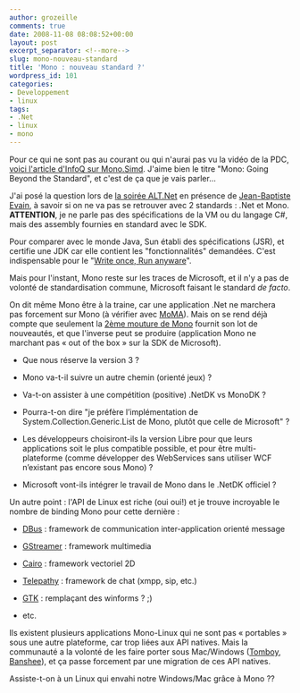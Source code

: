 ```yaml
---
author: grozeille
comments: true
date: 2008-11-08 08:08:52+00:00
layout: post
excerpt_separator: <!--more-->
slug: mono-nouveau-standard
title: 'Mono : nouveau standard ?'
wordpress_id: 101
categories:
- Developpement
- linux
tags:
- .Net
- linux
- mono
---
```


Pour ce qui ne sont pas au courant ou qui n'aurai pas vu la vidéo de la PDC, [voici l'article d'InfoQ sur Mono.Simd](http://www.infoq.com/news/2008/11/Mono-SMID).
J'aime bien le titre "Mono: Going Beyond the Standard", et c'est de ça que je vais parler...

J'ai posé la question lors de [la soirée ALT.Net](http://codingly.com/2008/11/05/altnet-en-france-mono-a-paris-pour-la-7eme-rencontre/) en présence de [Jean-Baptiste Evain](http://evain.net/blog/), à savoir si on ne va pas se retrouver avec 2 standards : .Net et Mono.
**ATTENTION**, je ne parle pas des spécifications de la VM ou du langage C#, mais des assembly fournies en standard avec le SDK.

<!--more-->

Pour comparer avec le monde Java, Sun établi des spécifications (JSR), et certifie une JDK car elle contient les "fonctionnalités" demandées. C'est indispensable pour le "[Write once, Run anyware](http://en.wikipedia.org/wiki/Write_once,_run_anywhere)".

Mais pour l'instant, Mono reste sur les traces de Microsoft, et il n'y a pas de volonté de standardisation commune, Microsoft faisant le standard _de facto_.

On dit même Mono être à la traine, car une application .Net ne marchera pas forcement sur Mono (à vérifier avec [MoMA](http://www.mono-project.com/MoMA)).
Mais on se rend déjà compte que seulement la [2ème mouture de Mono](http://www.mono-project.com/news/archive/2008/Oct-23.html) fournit son lot de nouveautés, et que l'inverse peut se produire (application Mono ne marchant pas « out of the box » sur la SDK de Microsoft).




  * Que nous réserve la version 3 ?


  * Mono va-t-il suivre un autre chemin (orienté jeux) ?


  * Va-t-on assister à une compétition (positive) .NetDK vs MonoDK ?


  * Pourra-t-on dire "je préfère l’implémentation de System.Collection.Generic.List de Mono, plutôt que celle de Microsoft" ?


  * Les développeurs choisiront-ils la version Libre pour que leurs applications soit le plus compatible possible, et pour être multi-plateforme (comme développer des WebServices sans utiliser WCF n’existant pas encore sous Mono) ?


  * Microsoft vont-ils intégrer le travail de Mono dans le .NetDK officiel ?


Un autre point : l'API de Linux est riche (oui oui!) et je trouve incroyable le nombre de binding Mono pour cette dernière :


  * [DBus](http://www.freedesktop.org/wiki/Software/dbus) : framework de communication inter-application orienté message


  * [GStreamer](http://gstreamer.freedesktop.org/) : framework multimedia


  * [Cairo](http://www.cairographics.org/) : framework vectoriel 2D


  * [Telepathy](http://telepathy.freedesktop.org/wiki/) : framework de chat (xmpp, sip, etc.)


  * [GTK](http://www.gtk.org/) : remplaçant des winforms ? ;)


  * etc.


Ils existent plusieurs applications Mono-Linux qui ne sont pas « portables » sous une autre plateforme, car trop liées aux API natives. Mais la communauté a la volonté de les faire porter sous Mac/Windows ([Tomboy](http://live.gnome.org/Tomboy/Win32),  [Banshee](http://abock.org/2008/10/20/cross-platform-thoughts-through-the-lense-of-banshee/)), et ça passe forcement par une migration de ces API natives.

Assiste-t-on à un Linux qui envahi notre Windows/Mac grâce à Mono ??
